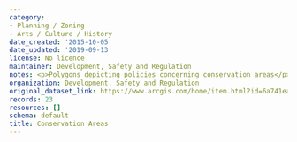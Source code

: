 ```yaml
---
category:
- Planning / Zoning
- Arts / Culture / History
date_created: '2015-10-05'
date_updated: '2019-09-13'
license: No licence
maintainer: Development, Safety and Regulation
notes: <p>Polygons depicting policies concerning conservation areas</p>
organization: Development, Safety and Regulation
original_dataset_link: https://www.arcgis.com/home/item.html?id=6a741ea53843452ab995891fcd689704
records: 23
resources: []
schema: default
title: Conservation Areas
---
```

